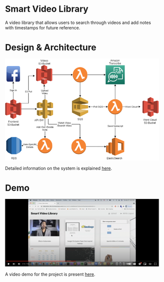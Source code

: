 # Smart Video Library
A video library that allows users to search through videos and add notes with timestamps for future reference.

# Design & Architecture

![Architecture](/images/architectureDiagram_v7.png)

Detailed information on the system is explained [here](https://github.com/rishabh20/smart-video-library/blob/main/ProjectReport.pdf).

# Demo

[![Video](/images/videoScreenshot.png)](https://www.youtube.com/watch?v=kG0T1_lqxa4)

A video demo for the project is present [here](https://www.youtube.com/watch?v=kG0T1_lqxa4).
